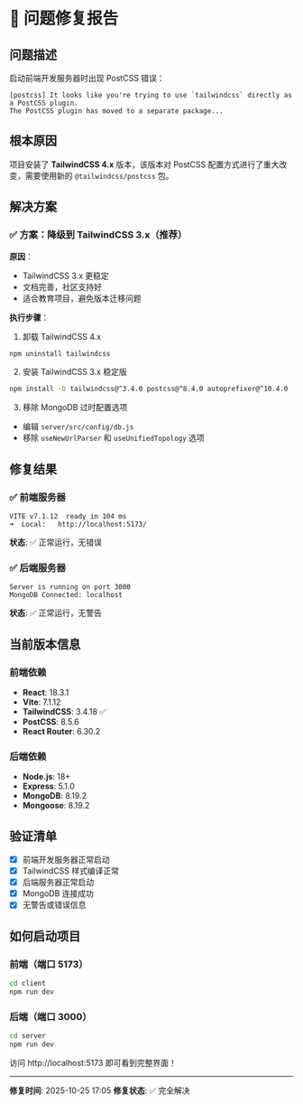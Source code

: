 # 🔧 问题修复报告

## 问题描述

启动前端开发服务器时出现 PostCSS 错误：

```
[postcss] It looks like you're trying to use `tailwindcss` directly as a PostCSS plugin.
The PostCSS plugin has moved to a separate package...
```

## 根本原因

项目安装了 **TailwindCSS 4.x** 版本，该版本对 PostCSS 配置方式进行了重大改变，需要使用新的 `@tailwindcss/postcss` 包。

## 解决方案

### ✅ 方案：降级到 TailwindCSS 3.x（推荐）

**原因**：
- TailwindCSS 3.x 更稳定
- 文档完善，社区支持好
- 适合教育项目，避免版本迁移问题

**执行步骤**：

1. 卸载 TailwindCSS 4.x
```bash
npm uninstall tailwindcss
```

2. 安装 TailwindCSS 3.x 稳定版
```bash
npm install -D tailwindcss@^3.4.0 postcss@^8.4.0 autoprefixer@^10.4.0
```

3. 移除 MongoDB 过时配置选项
- 编辑 `server/src/config/db.js`
- 移除 `useNewUrlParser` 和 `useUnifiedTopology` 选项

## 修复结果

### ✅ 前端服务器
```
VITE v7.1.12  ready in 104 ms
➜  Local:   http://localhost:5173/
```
**状态**: ✅ 正常运行，无错误

### ✅ 后端服务器
```
Server is running on port 3000
MongoDB Connected: localhost
```
**状态**: ✅ 正常运行，无警告

## 当前版本信息

### 前端依赖
- **React**: 18.3.1
- **Vite**: 7.1.12
- **TailwindCSS**: 3.4.18 ✅
- **PostCSS**: 8.5.6
- **React Router**: 6.30.2

### 后端依赖
- **Node.js**: 18+
- **Express**: 5.1.0
- **MongoDB**: 8.19.2
- **Mongoose**: 8.19.2

## 验证清单

- [x] 前端开发服务器正常启动
- [x] TailwindCSS 样式编译正常
- [x] 后端服务器正常启动
- [x] MongoDB 连接成功
- [x] 无警告或错误信息

## 如何启动项目

### 前端（端口 5173）
```bash
cd client
npm run dev
```

### 后端（端口 3000）
```bash
cd server
npm run dev
```

访问 http://localhost:5173 即可看到完整界面！

---

**修复时间**: 2025-10-25 17:05
**修复状态**: ✅ 完全解决
